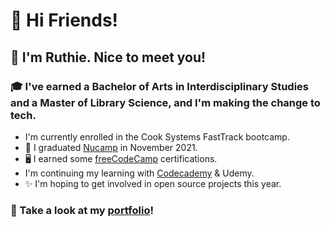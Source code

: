 # 🎉 Hi Friends! 

## 🌷 I'm Ruthie. Nice to meet you!

### 🎓 I've earned a Bachelor of Arts in Interdisciplinary Studies and a Master of Library Science, and I'm making the change to tech. 

- I'm currently enrolled in the Cook Systems FastTrack bootcamp.
- 💖 I graduated [Nucamp](https://nucamp.co) in November 2021. 
- 🖥️ I earned some [freeCodeCamp](https://freecodecamp.org/ruthiec) certifications.
- I'm continuing my learning with [Codecademy](https://www.codecademy.com/users/LilyRuthC/achievements) & Udemy. 
- ✨ I'm hoping to get involved in open source projects this year. 

### 🌟 Take a look at my [portfolio](https://ruthie.tech)! 
